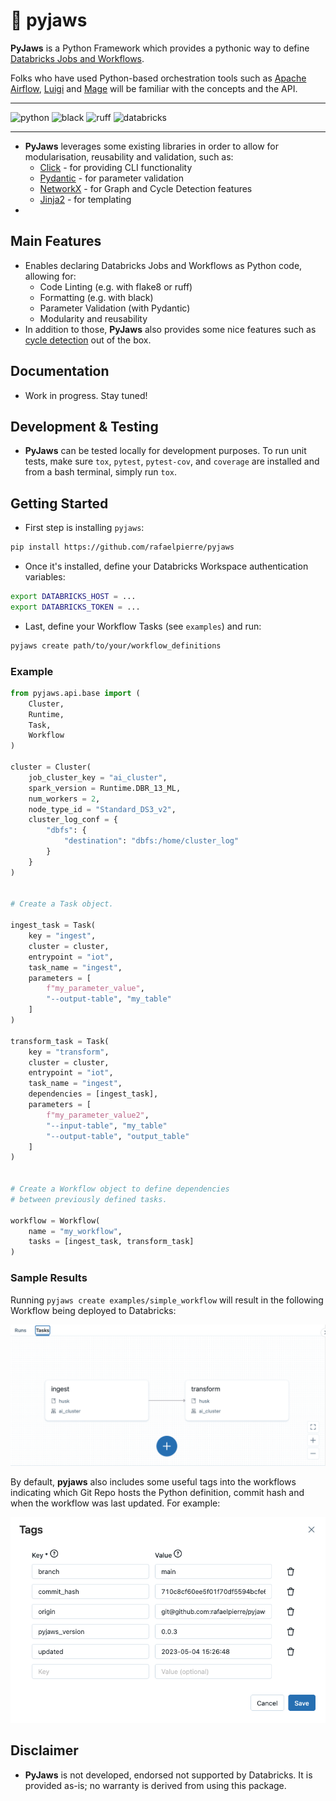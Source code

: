 # 🦈 pyjaws

 **PyJaws** is a Python Framework which provides a pythonic way to define [Databricks Jobs and Workflows](https://docs.databricks.com/workflows/jobs/jobs.html).
 
Folks who have used Python-based orchestration tools such as [Apache Airflow](https://airflow.apache.org/), [Luigi](https://luigi.readthedocs.io/en/stable/) and [Mage](https://pypi.org/project/mage-ai/) will be familiar with the concepts and the API.

<hr />

![python](https://img.shields.io/badge/Python-3776AB.svg?style=for-the-badge&logo=Python&logoColor=white) ![black](https://img.shields.io/badge/code%20style-black-000000.svg?style=for-the-badge) ![ruff](https://img.shields.io/badge/Ruff-FCC21B.svg?style=for-the-badge&logo=Ruff&logoColor=yellow) ![databricks](https://img.shields.io/badge/Databricks-FF3621.svg?style=for-the-badge&logo=Databricks&logoColor=white)

<hr />

* **PyJaws** leverages some existing libraries in order to allow for modularisation, reusability and validation, such as:
    * [Click](https://click.palletsprojects.com/en/8.1.x/) - for providing CLI functionality
    * [Pydantic](https://docs.pydantic.dev/latest/) - for parameter validation
    * [NetworkX](https://networkx.org/) - for Graph and Cycle Detection features
    * [Jinja2](https://jinja.palletsprojects.com/en/3.1.x/) - for templating
 * 

## Main Features

* Enables declaring Databricks Jobs and Workflows as Python code, allowing for:
   * Code Linting (e.g. with flake8 or ruff)
   * Formatting (e.g. with black)
   * Parameter Validation (with Pydantic)
   * Modularity and reusability
* In addition to those, **PyJaws** also provides some nice features such as [cycle detection](https://networkx.org/documentation/stable/reference/algorithms/cycles.html) out of the box.

## Documentation

* Work in progress. Stay tuned!

## Development & Testing

* **PyJaws** can be tested locally for development purposes. To run unit tests, make sure `tox`, `pytest`, `pytest-cov`, and `coverage` are installed and from a bash terminal, simply run `tox`.

## Getting Started

* First step is installing `pyjaws`:

```bash
pip install https://github.com/rafaelpierre/pyjaws
```

* Once it's installed, define your Databricks Workspace authentication variables:

```bash
export DATABRICKS_HOST = ...
export DATABRICKS_TOKEN = ...
```

* Last, define your Workflow Tasks (see `examples`) and run:

```bash
pyjaws create path/to/your/workflow_definitions
```

### Example

```python
from pyjaws.api.base import (
    Cluster,
    Runtime,
    Task,
    Workflow
)

cluster = Cluster(
    job_cluster_key = "ai_cluster",
    spark_version = Runtime.DBR_13_ML,
    num_workers = 2,
    node_type_id = "Standard_DS3_v2",
    cluster_log_conf = {
        "dbfs": {
            "destination": "dbfs:/home/cluster_log"
        }
    }
)


# Create a Task object.

ingest_task = Task(
    key = "ingest",
    cluster = cluster,
    entrypoint = "iot",
    task_name = "ingest",
    parameters = [
        f"my_parameter_value",
        "--output-table", "my_table"
    ]
)

transform_task = Task(
    key = "transform",
    cluster = cluster,
    entrypoint = "iot",
    task_name = "ingest",
    dependencies = [ingest_task],
    parameters = [
        f"my_parameter_value2",
        "--input-table", "my_table"
        "--output-table", "output_table"
    ]
)


# Create a Workflow object to define dependencies
# between previously defined tasks.

workflow = Workflow(
    name = "my_workflow",
    tasks = [ingest_task, transform_task]
)
```

### Sample Results

Running `pyjaws create examples/simple_workflow` will result in the following Workflow being deployed to Databricks:

![workflow](https://github.com/rafaelpierre/pyjaws/blob/main/img/workflow.png?raw=true "Workflow")

By default, **pyjaws** also includes some useful tags into the workflows indicating which Git Repo hosts the Python definition, commit hash and when the workflow was last updated. For example:

![workflow](https://github.com/rafaelpierre/pyjaws/blob/main/img/tags.png?raw=true "Workflow")

## Disclaimer

* **PyJaws** is not developed, endorsed not supported by Databricks. It is provided as-is; no warranty is derived from using this package.
